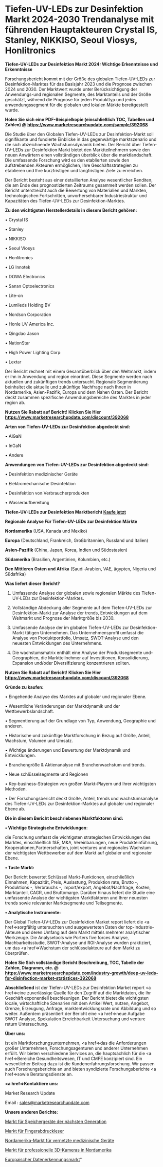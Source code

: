 # Tiefen-UV-LEDs zur Desinfektion Markt 2024-2030 Trendanalyse mit führenden Hauptakteuren Crystal IS, Stanley, NIKKISO, Seoul Viosys, Honlitronics

<strong>Tiefen-UV-LEDs zur Desinfektion Markt 2024: Wichtige Erkenntnisse und Erkenntnisse</strong>

Forschungsbericht kommt mit der Größe des globalen Tiefen-UV-LEDs zur Desinfektion-Marktes für das Basisjahr 2023 und die Prognose zwischen 2024 und 2030. Der Marktwert wurde unter Berücksichtigung der Anwendungs-und regionalen Segmente, des Marktanteils und der Größe geschätzt, während die Prognose für jeden Produkttyp und jedes anwendungssegment für die globalen und lokalen Märkte bereitgestellt wurde.

<strong>Holen Sie sich eine PDF-Beispielkopie (einschließlich TOC, Tabellen und Zahlen) @
</strong><strong><a href=https://www.marketresearchupdate.com/sample/392068><strong>https://www.marketresearchupdate.com/sample/392068</u></font></a></strong></strong>

Die Studie über den Globalen Tiefen-UV-LEDs zur Desinfektion-Markt soll signifikante und fundierte Einblicke in das gegenwärtige marktszenario und die sich abzeichnende Wachstumsdynamik bieten. Der Bericht über Tiefen-UV-LEDs zur Desinfektion Markt bietet den Marktteilnehmern sowie den neuen Anwärtern einen vollständigen überblick über die marktlandschaft. Die umfassende Forschung wird es den etablierten sowie den aufstrebenden Akteuren ermöglichen, Ihre Geschäftsstrategien zu etablieren und Ihre kurzfristigen und langfristigen Ziele zu erreichen.

Der Bericht besteht aus einer detaillierten Analyse wesentlicher Renditen, die am Ende des prognostizierten Zeitraums gesammelt werden sollen. Der Bericht unterstreicht auch die Bewertung von Materialien und Märkten, technologischen Fortschritten, unvorhersehbarer Industriestruktur und Kapazitäten des Tiefen-UV-LEDs zur Desinfektion-Marktes.

<strong>Zu den wichtigsten Herstellerdetails in diesem Bericht gehören:</strong>

• Crystal IS

• Stanley

• NIKKISO

• Seoul Viosys

• Honlitronics

• LG Innotek

• DOWA Electronics

• Sanan Optoelectronics

• Lite-on

• Lumileds Holding BV

• Nordson Corporation

• Honle UV America Inc.

• Qingdao Jason

• NationStar

• High Power Lighting Corp

• Lextar

Der Bericht rechnet mit einem Gesamtüberblick über den Weltmarkt, indem er ihn in Anwendung und region einordnet. Diese Segmente werden nach aktuellen und zukünftigen trends untersucht. Regionale Segmentierung beinhaltet die aktuelle und zukünftige Nachfrage nach Ihnen in Nordamerika, Asien-Pazifik, Europa und dem Nahen Osten. Der Bericht deckt zusammen spezifische Anwendungsbereiche des Marktes in jeder region ab.

<strong>Nutzen Sie Rabatt auf Bericht! Klicken Sie Hier
</strong><strong><a href=https://www.marketresearchupdate.com/discount/392068>https://www.marketresearchupdate.com/discount/392068</b></u></font></strong></a>

<strong>Arten von Tiefen-UV-LEDs zur Desinfektion abgedeckt sind:</strong>

• AlGaN

• InGaN

• Andere

<strong>Anwendungen von Tiefen-UV-LEDs zur Desinfektion abgedeckt sind:</strong>

• Desinfektion medizinischer Geräte

• Elektromechanische Desinfektion

• Desinfektion von Verbraucherprodukten

• Wasseraufbereitung

<strong>Tiefen-UV-LEDs zur Desinfektion Marktbericht <a href=https://www.marketresearchupdate.com/buynow/392068>Kaufe jetzt</a></strong>

<strong>Regionale Analyse Für Tiefen-UV-LEDs zur Desinfektion Märkte</strong>

<strong>Nordamerika</strong> (USA, Kanada und Mexiko)

<strong>Europa</strong> (Deutschland, Frankreich, Großbritannien, Russland und Italien)

<strong>Asien-Pazifik</strong> (China, Japan, Korea, Indien und Südostasien)

<strong>Südamerika</strong> (Brasilien, Argentinien, Kolumbien, etc.)

<strong>Den Mittleren</strong> <strong>Osten und Afrika</strong> (Saudi-Arabien, VAE, ägypten, Nigeria und Südafrika)

<strong>Was liefert dieser Bericht?</strong>

1. Umfassende Analyse der globalen sowie regionalen Märkte des Tiefen-UV-LEDs zur Desinfektion-Marktes.

2. Vollständige Abdeckung aller Segmente auf dem Tiefen-UV-LEDs zur Desinfektion-Markt zur Analyse der trends, Entwicklungen auf dem Weltmarkt und Prognose der Marktgröße bis 2030.

3. Umfassende Analyse der im globalen Tiefen-UV-LEDs zur Desinfektion-Markt tätigen Unternehmen. Das Unternehmensprofil umfasst die Analyse von Produktportfolio, Umsatz, SWOT-Analyse und den neuesten Entwicklungen des Unternehmens.

4. Die wachstumsmatrix enthält eine Analyse der Produktsegmente und-Geographien, die Marktteilnehmer auf Investitionen, Konsolidierung, Expansion und/oder Diversifizierung konzentrieren sollten.

<strong>Nutzen Sie Rabatt auf Bericht! Klicken Sie Hier
</strong><strong><a href=https://www.marketresearchupdate.com/discount/392068>https://www.marketresearchupdate.com/discount/392068</b></u></font></strong></a>

<strong>Gründe zu kaufen:</strong>

• Eingehende Analyse des Marktes auf globaler und regionaler Ebene.

• Wesentliche Veränderungen der Marktdynamik und der Wettbewerbslandschaft.

• Segmentierung auf der Grundlage von Typ, Anwendung, Geographie und anderen.

• Historische und zukünftige Marktforschung in Bezug auf Größe, Anteil, Wachstum, Volumen und Umsatz.

• Wichtige änderungen und Bewertung der Marktdynamik und Entwicklungen.

• Branchengröße &amp; Aktienanalyse mit Branchenwachstum und trends.

• Neue schlüsselsegmente und Regionen

• Key-business-Strategien von großen Markt-Playern und Ihrer wichtigsten Methoden.

• Der Forschungsbericht deckt Größe, Anteil, trends und wachstumsanalyse des Tiefen-UV-LEDs zur Desinfektion-Marktes auf globaler und regionaler Ebene ab.

<strong>Die in diesem Bericht beschriebenen Marktfaktoren sind:</strong>

<strong>• Wichtige Strategische Entwicklungen:</strong>

die Forschung umfasst die wichtigsten strategischen Entwicklungen des Marktes, einschließlich f&amp;E, M&amp;A, Vereinbarungen, neue Produkteinführung, Kooperationen,Partnerschaften, joint ventures und regionales Wachstum der wichtigsten Wettbewerber auf dem Markt auf globaler und regionaler Ebene.

<strong>• Taste Markt:</strong>

Der Bericht bewertet Schlüssel Markt-Funktionen, einschließlich Einnahmen, Kapazität, Preis, Auslastung, Produktion rate, Brutto -, Produktions -, Verbrauchs -, import/export, Angebot/Nachfrage, Kosten, Marktanteil, CAGR, und Bruttomarge. Darüber hinaus liefert die Studie eine umfassende Analyse der wichtigsten Marktfaktoren und Ihrer neuesten trends sowie relevanter Marktsegmente und Teilsegmente.

<strong>• Analytische Instrumente:</strong>

Der Global Tiefen-UV-LEDs zur Desinfektion Market report liefert die <a href=>sorgf</a>ältig untersuchten und ausgewerteten Daten der top-Industrie-Akteure und deren Umfang auf dem Markt mittels mehrerer analytischer Werkzeuge. Die Analysetools wie Porters five forces Analyse, Machbarkeitsstudie, SWOT-Analyse und ROI-Analyse wurden praktiziert, um das <a href=>Wachstum</a> der schlüsselakteure auf dem Markt zu überprüfen.

<strong>Holen Sie Sich vollständige Bericht Beschreibung, TOC, Tabelle der Zahlen, Diagramm, etc. @ </strong><strong><a href=https://www.marketresearchupdate.com/industry-growth/deep-uv-leds-for-disinfection-market-statistices-392068>https://www.marketresearchupdate.com/industry-growth/deep-uv-leds-for-disinfection-market-statistices-392068</a></font></strong>

<strong>Abschließend</strong> ist der Tiefen-UV-LEDs zur Desinfektion Market report <a href=>eine</a> zuverlässige Quelle für den Zugriff auf die Marktdaten, die Ihr Geschäft exponentiell beschleunigen. Der Bericht bietet die wichtigsten locale, wirtschaftliche Szenarien mit dem Artikel Wert, nutzen, Angebot, Grenze, Erzeugung, Anfrage, marktentwicklungsrate und Abbildung und so weiter. Außerdem präsentiert der Bericht eine <a href=>neue</a> Aufgabe SWOT Analyse, Spekulation Erreichbarkeit Untersuchung und venture return Untersuchung.

<strong>Über uns:</strong>

 ist ein Marktforschungsunternehmen, <a href=>das</a> die Anforderungen großer Unternehmen, Forschungsagenturen und anderer Unternehmen erfüllt. Wir bieten verschiedene Services an, die hauptsächlich für die <a href=>Bereiche</a> Gesundheitswesen, IT und CMFE konzipiert sind. Ein wesentlicher Beitrag dazu ist die Kundenerfahrungsforschung. Wir passen auch Forschungsberichte an und bieten syndizierte Forschungsberichte <a href=>sowie</a> Beratungsdienste an.

<strong><a href=>Kontaktiere uns:</a></strong>

Market Research Update

Email : sales@marketresearchupdate.com

<strong>Unsere anderen Berichte:</strong>

<a href=https://www.linkedin.com/pulse/next-generation-storage-devices-market-size>Markt für Speichergeräte der nächsten Generation</a>

<a href=https://www.linkedin.com/pulse/fingerprint-reader-market-2023-remarking-enormous>Markt für Fingerabdruckleser</a>

<a href=https://www.linkedin.com/pulse/north-america-connected-medical-device-market>Nordamerika-Markt für vernetzte medizinische Geräte</a>

<a href=https://www.linkedin.com/pulse/north-america-professional-3d-camera-market-2023>Markt für professionelle 3D-Kameras in Nordamerika</a>

<a href=https://www.linkedin.com/pulse/europe-data-discovery-market-challenges-1svlf/>Europaischer Datenerkennungsmarkt</a>"
